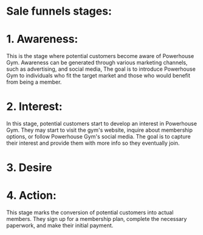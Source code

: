 # Sale funnels stages:
# 1. Awareness: 
This is the stage where potential customers become aware of Powerhouse Gym. Awareness can be generated through various marketing channels, such as advertising, and social media, The goal is to introduce Powerhouse Gym to individuals who fit the target market and those who would benefit from being a member.

# 2. Interest:
In this stage, potential customers start to develop an interest in Powerhouse Gym. They may start to visit the gym's website, inquire about membership options, or follow Powerhouse Gym's social media. The goal is to capture their interest and provide them with more info so they eventually join.


# 3. Desire 



# 4. Action:
This stage marks the conversion of potential customers into actual members. They sign up for a membership plan, complete the necessary paperwork, and make their initial payment. 
